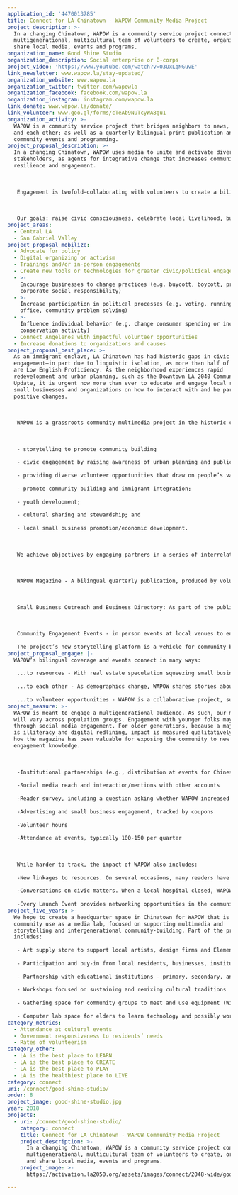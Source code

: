 ```yaml
---
application_id: '4470013785'
title: Connect for LA Chinatown - WAPOW Community Media Project
project_description: >-
  In a changing Chinatown, WAPOW is a community service project connecting a
  multigenerational, multicultural team of volunteers to create, organize and
  share local media, events and programs.
organization_name: Good Shine Studio
organization_description: Social enterprise or B-corps
project_video: 'https://www.youtube.com/watch?v=03UxLqNGuvE'
link_newsletter: www.wapow.la/stay-updated/
organization_website: www.wapow.la
organization_twitter: twitter.com/wapowla
organization_facebook: facebook.com/wapow.la
organization_instagram: instagram.com/wapow.la
link_donate: www.wapow.la/donate/
link_volunteer: www.goo.gl/forms/cTeAb9NuTcyWA8gu1
organization_activity: >-
  WAPOW is a community service project that bridges neighbors to news, resources
  and each other; as well as a quarterly bilingual print publication and
  community events and programming.
project_proposal_description: >-
  In a changing Chinatown, WAPOW uses media to unite and activate diverse
  stakeholders, as agents for integrative change that increases community power,
  resilience and engagement. 
   
   
   
   Engagement is twofold—collaborating with volunteers to create a bilingual quarterly; then sharing knowledge in print, online and at events.
   
   
   
   Our goals: raise civic consciousness, celebrate local livelihood, build empathy, and advocate for creative placekeeping, cultural stewardship and sustainable economic development.
project_areas:
  - Central LA
  - San Gabriel Valley
project_proposal_mobilize:
  - Advocate for policy
  - Digital organizing or activism
  - Trainings and/or in-person engagements
  - Create new tools or technologies for greater civic/political engagement
  - >-
    Encourage businesses to change practices (e.g. buycott, boycott, promote
    corporate social responsibility)
  - >-
    Increase participation in political processes (e.g. voting, running for
    office, community problem solving)
  - >-
    Influence individual behavior (e.g. change consumer spending or increase
    conservation activity)
  - Connect Angelenos with impactful volunteer opportunities
  - Increase donations to organizations and causes
project_proposal_best_place: >-
  As an immigrant enclave, LA Chinatown has had historic gaps in civic
  engagement—in part due to linguistic isolation, as more than half of residents
  are Low English Proficiency. As the neighborhood experiences rapid
  redevelopment and urban planning, such as the Downtown LA 2040 Community Plan
  Update, it is urgent now more than ever to educate and engage local residents,
  small businesses and organizations on how to interact with and be part of
  positive changes.
   
   
   
   WAPOW is a grassroots community multimedia project in the historic cultural urban neighborhood of LA Chinatown that uses narrative arts to advance various objectives including: 
   
   
   
   - storytelling to promote community building
   
   - civic engagement by raising awareness of urban planning and public services 
   
   - providing diverse volunteer opportunities that draw on people’s varied skills in art, translation, writing, event planning, etc.
   
   - promote community building and immigrant integration;
   
   - youth development;
   
   - cultural sharing and stewardship; and
   
   - local small business promotion/economic development. 
   
   
   
   We achieve objectives by engaging partners in a series of interrelated activities: 
   
   
   
   WAPOW Magazine - A bilingual quarterly publication, produced by volunteer community contributors, focused on community news and cultural highlights, that also lead conversations on civic issues otherwise not covered in mainstream and ethnic media.
   
   
   
   Small Business Outreach and Business Directory: As part of the publication, small businesses may access free or low-cost graphic design or translation services to help broaden their community reach.They will also be able to place advertisements, with ad spaces prioritized for local small businesses. Currently, older legacy businesses struggle to reach newer generations, and newer businesses struggle to reach older generations, in part due to branding or linguistic barriers. Conversations with businesses may also include counseling on how to increase reach—whether by adding translation or trying online marketing. Concurrently, we will be developing a small business directory that will feature older and new businesses to capture the different types of businesses in Chinatown. 
   
   
   
   Community Engagement Events - in person events at local venues to engage the public in meaningful interactions and dialogues. Opportunities include movie screenings, housing rights workshops, community panels on local issues, and cultural activities. 
   
   The project’s new storytelling platform is a vehicle for community building around important issues of shared interest. It also provides new ways to access community resources, and opportunities for people to activate and connect—either actively as volunteers or event-goers, or passively as readers. The focus on storytelling helps build empathy and mutual understanding across different generations, experiences, histories and perspectives, toward building community cohesion and resilience.
project_proposal_engage: |-
  WAPOW’s bilingual coverage and events connect in many ways:
   
   ...to resources - With real estate speculation squeezing small businesses and residents—95 percent are renters, and about a quarter are fixed-income seniors—WAPOW is a tool, training locals on City planning processes and highlighting available supports—e.g., tenant rights and small business assistance. 
   
   ...to each other - As demographics change, WAPOW shares stories about people and places to celebrate local heritage, build empathy across cultures and generations, and encourage community-building and stewardship. Every quarter, we choose a theme to guide conversation around issues otherwise not covered by mainstream or ethnic media. In Issue 2, “Family Traditions,” we brought Chinatown chefs from different backgrounds around a dinner conversation on their family traditions. In Issue 3, “Roots,” we held a tour of LA State Historic Park, and guest speaker Robert Garcia of the former Chinatown Yards Alliance, shared his experience with the coalition that fought for the park. In Issue 4, we'll celebrate New Chinatown’s 80th Anniversary, and ask locals their hopes for the next 80 years, to start conversation on community visioning. 
   
   ...to volunteer opportunities - WAPOW is a collaborative project, successful because it leverages contributors’ strengths to contribute in ways that are meaningful—through artwork, language competencies, people skills, event planning, cooking, etc. It will continue engaging different partners.
project_measure: >-
  WAPOW is meant to engage a multigenerational audience. As such, our metrics
  will vary across population groups. Engagement with younger folks may be
  through social media engagement. For older generations, because a major issue
  is illiteracy and digital redlining, impact is measured qualitatively—such as
  how the magazine has been valuable for exposing the community to new civic
  engagement knowledge.
   
   
   
   -Institutional partnerships (e.g., distribution at events for Chinese American Museum, C.A.C.A., CAUSE, AAAJ, API Forward Movement, Chinatown Service Center, OCA-GLA, LA State Historic Park, etc.)
   
   -Social media reach and interaction/mentions with other accounts
   
   -Reader survey, including a question asking whether WAPOW increased awareness of community affairs
   
   -Advertising and small business engagement, tracked by coupons
   
   -Volunteer hours 
   
   -Attendance at events, typically 100-150 per quarter
   
   
   
   While harder to track, the impact of WAPOW also includes:
   
   -New linkages to resources. On several occasions, many readers have commented that the bilingual Resources Directory page has been the most valuable.
   
   -Conversations on civic matters. When a local hospital closed, WAPOW sent a student to Alpine Park to monitor resident reactions. Of 6 seniors interviewed, half did not know about the closure, and several commented that the services were lacking. 
   
   -Every Launch Event provides networking opportunities in the communitiy.
project_five_years: >-
  We hope to create a headquarter space in Chinatown for WAPOW that is open for
  community use as a media lab, focused on supporting multimedia and
  storytelling and intergenerational community-building. Part of the programming
  includes:
   
   - Art supply store to support local artists, design firms and Elementary students
   
   - Participation and buy-in from local residents, businesses, institutions new and old. There are many community organizations that are doing great work. All of them need media production to share their work and tell the story.
   
   - Partnership with educational institutions - primary, secondary, and post-secondary education; as well as local archival institutions like Chinese Historical Society of Southern California, which has a lot of raw materials waiting to be produced/finished into stories for broader consumption.
   
   - Workshops focused on sustaining and remixing cultural traditions
   
   - Gathering space for community groups to meet and use equipment (Wifi, software, etc.), while incubating and marketing their Chinatown-serving projects
   
   - Computer lab space for elders to learn technology and possibly work with Visual Communications to organize a Digital Histories program that teaches seniors to make movies about their own lives
category_metrics:
  - Attendance at cultural events
  - Government responsiveness to residents’ needs
  - Rates of volunteerism
category_other:
  - LA is the best place to LEARN
  - LA is the best place to CREATE
  - LA is the best place to PLAY
  - LA is the healthiest place to LIVE
category: connect
uri: /connect/good-shine-studio/
order: 8
project_image: good-shine-studio.jpg
year: 2018
projects:
  - uri: /connect/good-shine-studio/
    category: connect
    title: Connect for LA Chinatown - WAPOW Community Media Project
    project_description: >-
      In a changing Chinatown, WAPOW is a community service project connecting a
      multigenerational, multicultural team of volunteers to create, organize
      and share local media, events and programs.
    project_image: >-
      https://activation.la2050.org/assets/images/connect/2048-wide/good-shine-studio.jpg

---
```

